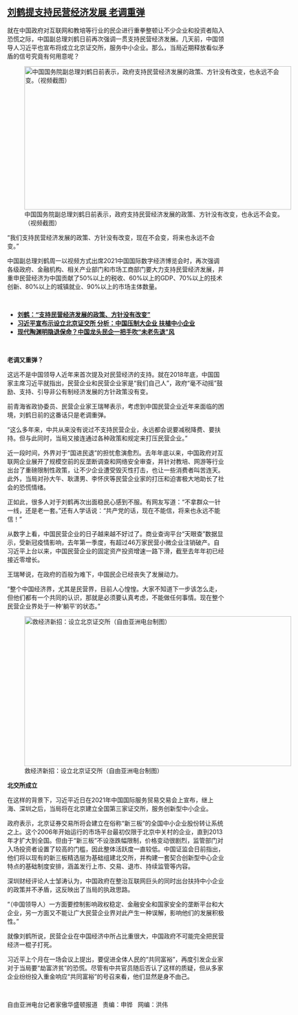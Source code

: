 <!--1631045940000-->
[刘鹤提支持民营经济发展  老调重弹](https://www.rfa.org/mandarin/yataibaodao/jingmao/hc-09072021100329.html)
------

<p></p><p>就在中国政府对互联网和教培等行业的民企进行重拳整顿让不少企业和投资者陷入恐慌之际，中国副总理刘鹤日前再次强调一贯支持民营经济发展。几天前，中国领导人习近平也宣布将成立北京证交所，服务中小企业。那么，当局近期释放看似矛盾的信号究竟有何用意呢？</p><p><figure class="image-richtext image-inline captioned" style="width:620px;"><img alt="中国国务院副总理刘鹤日前表示，政府支持民营经济发展的政策、方针没有改变，也永远不会变。（视频截图）" height="333" src="https://www.rfa.org/mandarin/yataibaodao/jingmao/hc-09072021100329.html/hc0907.jpg/@@images/01c8a051-e5c2-4951-85f7-9e99bc7ed25a.jpeg" title="hc0907.jpg" width="620"/><figcaption class="image-caption">中国国务院副总理刘鹤日前表示，政府支持民营经济发展的政策、方针没有改变，也永远不会变。（视频截图）</figcaption><small></small></figure></p><p>“我们支持民营经济发展的政策、方针没有改变，现在不会变，将来也永远不会变。”</p><p>中国副总理刘鹤周一以视频方式出席2021中国国际数字经济博览会时，再次强调各级政府、金融机构、相关产业部门和市场工商部门要大力支持民营经济发展，并重申民营经济为中国贡献了50%以上的税收、60%以上的GDP、70%以上的技术创新、80%以上的城镇就业、90%以上的市场主体数量。</p><p><br/></p><ul><li><a href="https://www.rfa.org/mandarin/Xinwen/wul0906b-09062021035134.html"><strong>刘鹤：“支持民营经济发展的政策、方针没有改变”</strong></a></li><li><strong><a href="https://www.rfa.org/mandarin/yataibaodao/jingmao/hcm0903a-09032021051043.html">习近平宣布示设立北京证交所 分析：中国压制大企业 扶植中小企业</a></strong></li><li><strong><a href="https://www.rfa.org/mandarin/yataibaodao/jingmao/hx0907a-09072021070150.html">现代陶渊明隐退保命？中国龙头民企一把手吹“未老先退”风</a></strong></li></ul><p><br/></p><p><strong>老调又重弹？</strong></p><p>这远不是中国领导人近年来首次提及对民营经济的支持。就在2018年底，中国国家主席习近平就指出，民营企业和民营企业家是“我们自己人”，政府“毫不动摇”鼓励、支持、引导非公有制经济发展的方针政策没有变。</p><p>前青海省政协委员、民营企业家王瑞琴表示，考虑到中国民营企业近年来面临的困境，刘鹤日前的这番话只是老调重弹。</p><p>“这么多年来，中共从来没有说过不支持民营企业，永远都会说要减税降费、要扶持。但与此同时，当局又接连通过各种政策和规定来打压民营企业。”</p><p>近一段时间，外界对于“国进民退”的担忧愈演愈烈。去年年底以来，中国政府对互联网企业展开了规模空前的反垄断调查和网络安全审查，并针对教培、网游等行业出台了重磅限制性政策，让不少企业遭受毁灭性打击，也让一些消费者叫苦连天。此外，当局对孙大午、耿潇男、李怀庆等民营企业家的打压和迫害极大地助长了社会的恐慌情绪。</p><p>正如此，很多人对于刘鹤再次出面稳民心感到不服。有网友写道：“不拿群众一针一线，还是老一套。”还有人学话说：“共产党的话，现在不能信，将来也永远不能信！”</p><p>从数字上看，中国民营企业的日子越来越不好过了。商业查询平台“天眼查”数据显示，受新冠疫情影响，去年第一季度，有超过46万家民营小微企业注销破产。自习近平上台以来，中国民营企业的固定资产投资增速一路下滑，截至去年年初已经接近零增长。</p><p>王瑞琴说，在政府的百般为难下，中国民企已经丧失了发展动力。</p><p>“整个中国经济界，尤其是民营界，目前人心惶惶。大家不知道下一步该怎么走，但他们都有一个共同的认识，那就是必须要认真考虑，不能做任何事情。现在整个民营企业界处于一种‘躺平’的状态。”</p><p><figure class="image-richtext image-inline captioned" style="width:620px;"><img alt="救经济新招：设立北京证交所（自由亚洲电台制图）" height="348" src="https://www.rfa.org/mandarin/yataibaodao/jingmao/hc-09072021100329.html/hc0907b.jpg/@@images/8e0d3d91-0ced-4ac2-8a90-825f248e04aa.jpeg" title="hc0907b.jpg" width="620"/><figcaption class="image-caption">救经济新招：设立北京证交所（自由亚洲电台制图）</figcaption><small></small></figure></p><p><strong>北交所成立</strong></p><p>在这样的背景下，习近平近日在2021年中国国际服务贸易交易会上宣布，继上海、深圳之后，当局将在北京建立全国第三家证交所，服务创新型中小企业。</p><p>政府表示，北京证券交易所将会建立在俗称“新三板”的全国中小企业股份转让系统之上。这个2006年开始运行的市场平台最初仅限于北京中关村的企业，直到2013年才扩大到全国。但由于“新三板”不设涨跌幅限制，价格变动很剧烈，监管部门对入场投资者设置了较高的门槛，因此整体活跃度一直较低。中国证监会日前指出，他们将以现有的新三板精选层为基础组建北交所，并构建一套契合创新型中心企业特点的基础制度安排，涵盖发行上市、交易、退市、持续监管等内容。</p><p>深圳财经评论人士邹涛认为，中国政府在整治互联网巨头的同时出台扶持中小企业的政策并不矛盾，这反映出了当局的执政思路。</p><p>“（中国领导人）一方面要控制影响政权稳定、金融安全和国家安全的垄断平台和大企业，另一方面又不能让广大民营企业界对此产生一种误解，影响他们的发展积极性。”</p><p>就像刘鹤所说，民营企业在中国经济中所占比重很大，中国政府不可能完全把民营经济一棍子打死。</p><p>习近平上个月在一场会议上提出，要促进全体人民的“共同富裕”，再度引发企业家对于当局要“劫富济贫”的恐慌。尽管有中共官员随后否认了这样的质疑，但从多家企业纷纷投入重金响应“共同富裕”的号召来看，他们显然是身不由己。</p><p><br/></p><p>自由亚洲电台记者家傲华盛顿报道   责编：申铧   网编：洪伟</p>
